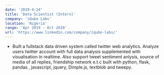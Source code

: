 ```yaml
---
date: '2019-4-24'
title: 'Data Scientist (Intern)'
company: 'iQube Labs'
location: 'Nigeria'
range: 'Apr 2019 - Oct 2020'
url: 'https://www.linkedin.com/company/iqube-labs/'
---
```


- Built a fullstack data driven system called twitter web analytics. Analyze users twitter account with full data analysis supplemented with visualisation in realtime. Also support tweet sentiment anlysis, source of media of all replies, friendship network e.t.c built with python, flask, pandas , javascript, jquery, Dimple.js, textblob and tweepy.
